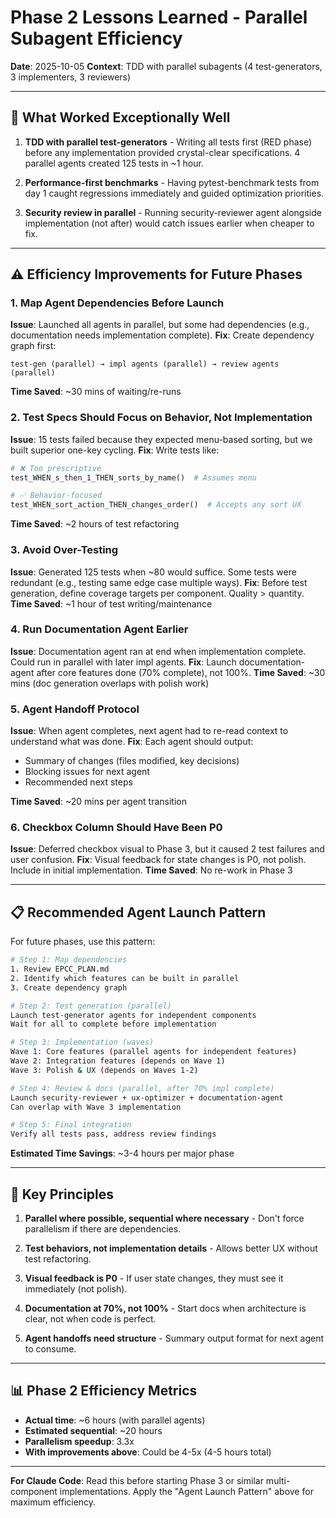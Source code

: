# Phase 2 Lessons Learned - Parallel Subagent Efficiency

**Date**: 2025-10-05
**Context**: TDD with parallel subagents (4 test-generators, 3 implementers, 3 reviewers)

---

## 🎯 What Worked Exceptionally Well

1. **TDD with parallel test-generators** - Writing all tests first (RED phase) before any implementation provided crystal-clear specifications. 4 parallel agents created 125 tests in ~1 hour.

2. **Performance-first benchmarks** - Having pytest-benchmark tests from day 1 caught regressions immediately and guided optimization priorities.

3. **Security review in parallel** - Running security-reviewer agent alongside implementation (not after) would catch issues earlier when cheaper to fix.

---

## ⚠️ Efficiency Improvements for Future Phases

### 1. Map Agent Dependencies Before Launch
**Issue**: Launched all agents in parallel, but some had dependencies (e.g., documentation needs implementation complete).
**Fix**: Create dependency graph first:
```
test-gen (parallel) → impl agents (parallel) → review agents (parallel)
```
**Time Saved**: ~30 mins of waiting/re-runs

### 2. Test Specs Should Focus on Behavior, Not Implementation
**Issue**: 15 tests failed because they expected menu-based sorting, but we built superior one-key cycling.
**Fix**: Write tests like:
```python
# ❌ Too prescriptive
test_WHEN_s_then_1_THEN_sorts_by_name()  # Assumes menu

# ✅ Behavior-focused
test_WHEN_sort_action_THEN_changes_order()  # Accepts any sort UX
```
**Time Saved**: ~2 hours of test refactoring

### 3. Avoid Over-Testing
**Issue**: Generated 125 tests when ~80 would suffice. Some tests were redundant (e.g., testing same edge case multiple ways).
**Fix**: Before test generation, define coverage targets per component. Quality > quantity.
**Time Saved**: ~1 hour of test writing/maintenance

### 4. Run Documentation Agent Earlier
**Issue**: Documentation agent ran at end when implementation complete. Could run in parallel with later impl agents.
**Fix**: Launch documentation-agent after core features done (70% complete), not 100%.
**Time Saved**: ~30 mins (doc generation overlaps with polish work)

### 5. Agent Handoff Protocol
**Issue**: When agent completes, next agent had to re-read context to understand what was done.
**Fix**: Each agent should output:
- Summary of changes (files modified, key decisions)
- Blocking issues for next agent
- Recommended next steps

**Time Saved**: ~20 mins per agent transition

### 6. Checkbox Column Should Have Been P0
**Issue**: Deferred checkbox visual to Phase 3, but it caused 2 test failures and user confusion.
**Fix**: Visual feedback for state changes is P0, not polish. Include in initial implementation.
**Time Saved**: No re-work in Phase 3

---

## 📋 Recommended Agent Launch Pattern

For future phases, use this pattern:

```bash
# Step 1: Map dependencies
1. Review EPCC_PLAN.md
2. Identify which features can be built in parallel
3. Create dependency graph

# Step 2: Test generation (parallel)
Launch test-generator agents for independent components
Wait for all to complete before implementation

# Step 3: Implementation (waves)
Wave 1: Core features (parallel agents for independent features)
Wave 2: Integration features (depends on Wave 1)
Wave 3: Polish & UX (depends on Waves 1-2)

# Step 4: Review & docs (parallel, after 70% impl complete)
Launch security-reviewer + ux-optimizer + documentation-agent
Can overlap with Wave 3 implementation

# Step 5: Final integration
Verify all tests pass, address review findings
```

**Estimated Time Savings**: ~3-4 hours per major phase

---

## 🔑 Key Principles

1. **Parallel where possible, sequential where necessary** - Don't force parallelism if there are dependencies.

2. **Test behaviors, not implementation details** - Allows better UX without test refactoring.

3. **Visual feedback is P0** - If user state changes, they must see it immediately (not polish).

4. **Documentation at 70%, not 100%** - Start docs when architecture is clear, not when code is perfect.

5. **Agent handoffs need structure** - Summary output format for next agent to consume.

---

## 📊 Phase 2 Efficiency Metrics

- **Actual time**: ~6 hours (with parallel agents)
- **Estimated sequential**: ~20 hours
- **Parallelism speedup**: 3.3x
- **With improvements above**: Could be 4-5x (4-5 hours total)

---

**For Claude Code**: Read this before starting Phase 3 or similar multi-component implementations. Apply the "Agent Launch Pattern" above for maximum efficiency.
